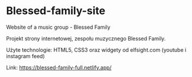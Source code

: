 # Blessed-family-site

Website of a music group - Blessed Family

Projekt strony internetowej, zespołu muzycznego Blessed Family.

Użyte technologie: HTML5, CSS3 oraz widgety od elfsight.com (youtube i instagram feed)

Link: https://blessed-family-full.netlify.app/
